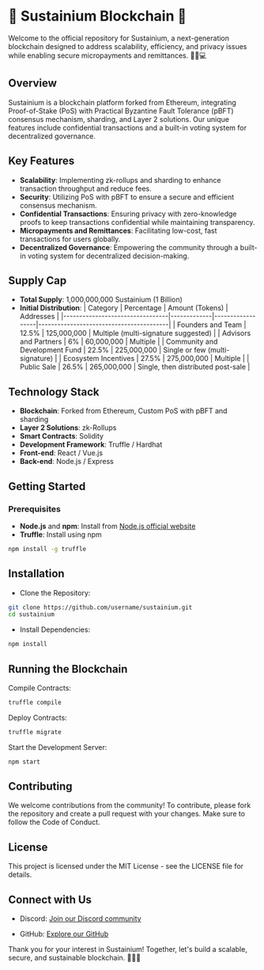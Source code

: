 # 🌟 Sustainium Blockchain 🌟

Welcome to the official repository for Sustainium, a next-generation blockchain designed to address scalability, efficiency, and privacy issues while enabling secure micropayments and remittances. 🚀🌿💻

## Overview
Sustainium is a blockchain platform forked from Ethereum, integrating Proof-of-Stake (PoS) with Practical Byzantine Fault Tolerance (pBFT) consensus mechanism, sharding, and Layer 2 solutions. Our unique features include confidential transactions and a built-in voting system for decentralized governance.

## Key Features
- **Scalability**: Implementing zk-rollups and sharding to enhance transaction throughput and reduce fees.
- **Security**: Utilizing PoS with pBFT to ensure a secure and efficient consensus mechanism.
- **Confidential Transactions**: Ensuring privacy with zero-knowledge proofs to keep transactions confidential while maintaining transparency.
- **Micropayments and Remittances**: Facilitating low-cost, fast transactions for users globally.
- **Decentralized Governance**: Empowering the community through a built-in voting system for decentralized decision-making.

## Supply Cap
- **Total Supply**: 1,000,000,000 Sustainium (1 Billion)
- **Initial Distribution**:
| Category                        | Percentage | Amount (Tokens) | Addresses                               |
|---------------------------------|-------------|------------------|-----------------------------------------|
| Founders and Team               | 12.5%       | 125,000,000      | Multiple (multi-signature suggested)    |
| Advisors and Partners           | 6%          | 60,000,000       | Multiple                                |
| Community and Development Fund  | 22.5%       | 225,000,000      | Single or few (multi-signature)         |
| Ecosystem Incentives            | 27.5%       | 275,000,000      | Multiple                                |
| Public Sale                     | 26.5%       | 265,000,000      | Single, then distributed post-sale      |


## Technology Stack
- **Blockchain**: Forked from Ethereum, Custom PoS with pBFT and sharding
- **Layer 2 Solutions**: zk-Rollups
- **Smart Contracts**: Solidity
- **Development Framework**: Truffle / Hardhat
- **Front-end**: React / Vue.js
- **Back-end**: Node.js / Express

## Getting Started

### Prerequisites
- **Node.js** and **npm**: Install from [Node.js official website](https://nodejs.org)
- **Truffle**: Install using npm
```sh
npm install -g truffle
```   
## Installation

- Clone the Repository:

```sh
git clone https://github.com/username/sustainium.git
cd sustainium
```

- Install Dependencies:
```sh
npm install
```
## Running the Blockchain
Compile Contracts:

```sh
truffle compile
```
Deploy Contracts:

```sh
truffle migrate
```
Start the Development Server:

```sh
npm start
```
## Contributing
We welcome contributions from the community! To contribute, please fork the repository and create a pull request with your changes. Make sure to follow the Code of Conduct.

## License
This project is licensed under the MIT License - see the LICENSE file for details.

## Connect with Us
- Discord: [Join our Discord community](https://discord.gg/HwmWbtCEwQ)


- GitHub: [Explore our GitHub](https://github.com/sustainium)

Thank you for your interest in Sustainium! Together, let's build a scalable, secure, and sustainable blockchain. 🚀🌟🌿
